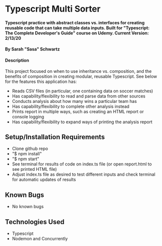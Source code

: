# Typescript Multi Sorter

#### Typescript practice with abstract classes vs. interfaces for creating reusable code that can take multiple data inputs. Built for "Typescript: The Complete Developer's Guide" course on Udemy. Current Version: 2/13/20

#### By Sarah "Sasa" Schwartz

#### Description

This project focused on when to use inheritance vs. composition, and the benefits of composition in creating modular, reusable Typescript. See below for the features this application has:

- Reads CSV files (in particular, one containing data on soccer matches)
- Has capability/flexibility to read and parse data from other sources
- Conducts analysis about how many wins a particular team has
- Has capability/flexibility to complete other analysis instead
- Prints report in multiple ways, such as creating an HTML report or console logging
- Has capability/flexibility to expand ways of printing the analysis report

## Setup/Installation Requirements

- Clone github repo
- "\$ npm install"
- "\$ npm start"
- See terminal for results of code on index.ts file (or open report.html to see printed HTML file)
- Adjust index.ts file as desired to test different inputs and check terminal for automatic updates of results

## Known Bugs

- No known bugs

## Technologies Used

- Typescript
- Nodemon and Concurrently
